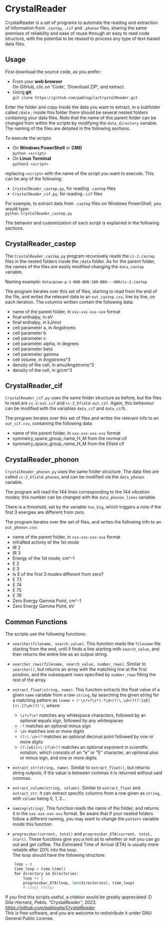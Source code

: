 # CrystalReader

CrystalReader is a set of programs to automate the reading and extraction of information from `.castep`, `.cif` and `.phonon` files, sharing the same premises of reliability and ease of reuse through an easy to read code structure, with the potential to be reused to process any type of text-based data files.


## Usage

First download the source code, as you prefer:
* From your **web browser**  
On GitHub, clic on 'Code', 'Download ZIP', and extract.
* Using **git**  
`git clone https://github.com/pablogila/CrystalReader.git`

Enter the folder and copy inside the data you want to extract, in a subfolder called `/data` ; inside this folder there should be several nested folders containing your data files. Note that the name of this parent folder can be changed from within the scripts by modifying the `data_directory` variable. The naming of the files are detailed in the following sections.

To execute the scripts:
* On **Windows PowerShell** or **CMD**  
`python <script>`
* On **Linux Terminal**  
`python3 <script>`

replacing `<script>` with the name of the script you want to execute. This can be any of the following:
* `CrystalReader_castep.py`, for reading `.castep` files
* `CrystalReader_cif.py`, for reading `.cif` files

For example, to extract data from `.castep` files on Windows PowerShell, you would type:  
`python CrystalReader_castep.py`

The behavior and customization of each script is explained in the following sections.


## CrystalReader_castep

The `CrystalReader_castep.py` program recursively reads the `cc-2.castep` files in the nested folders inside the `/data` folder. As for the parent folder, the names of the files are easily modified changing the `data_castep` variable.

Naming example: `data/pnam-p-1-000-000-180-000---400/cc-2.castep`

The program iterates over this set of files, starting to read from the end of the file, and writes the relevant data to an `out_castep.csv`, line by line, on each iteration. The columns written contain the following data:

* name of the parent folder, in `xxx-xxx-xxx-xxx` format
* final enthalpy, in eV
* final enthalpy, in kJ/mol
* cell parameter a, in Angstroms
* cell parameter b
* cell parameter c
* cell parameter alpha, in degrees
* cell parameter beta
* cell parameter gamma
* cell volume, in Angstroms^3
* density of the cell, in amu/Angstroms^3
* density of the cell, in g/cm^3


## CrystalReader_cif

`CrystalReader_cif.py` uses the same folder structure as before, but the files to read are `cc-2-out.cif` and `cc-2_Efield-out.cif`. Again, this behaviour can be modified with the variables `data_cif` and `data_cifE`.

The program iterates over this set of files and writes the relevant info to an `out_cif.csv`, containing the following data:
* name of the parent folder, in `xxx-xxx-xxx-xxx` format
* symmetry_space_group_name_H_M from the normal cif
* symmetry_space_group_name_H_M from the Efield cif


## CrystalReader_phonon

`CrystalReader_phonon.py` uses the same folder structure. The data files are called `cc-2_Efield.phonon`, and can be modified via the `data_phonon` variable.

The program will read the 144 lines corresponding to the 144 vibration modes; this number can be changed with the `data_phonon_lines` variable.

There is a threshold, set by the variable `too_big`, which triggers a note if the first 3 energies are different from zero.

The program iterates over the set of files, and writes the following info to an `out_phonon.csv`:

* name of the parent folder, in `xxx-xxx-xxx-xxx` format
* InfraRed activity of the 1st mode
* IR 2
* IR 3
* Energy of the 1st mode, cm^-1
* E 2
* E 3
* Is E of the first 3 modes different from zero?
* E 73
* E 74
* E 75
* E 76
* Zero Energy Gamma Point, cm^-1 
* Zero Energy Gamma Point, eV


## Common Functions

The scripts use the following functions:

* `searcher(filename, search_value)`. This function reads the `filename` file starting from the end, until it finds a line starting with `search_value`, and then returns the entire line as an output string.

* `searcher_rows(filename, search_value, number_rows)`. Similar to `searcher()`, but returns an array with the matching line at the first position, and the subsequent rows specified by `number_rows` filling the rest of the array.

* `extract_float(string, name)`. This function extracts the float value of a given `name` variable from a raw `string`, by searching the given string for a matching pattern as `(name + r'\s*=?\s*(-?\d+(?:\.\d+)?(?:[eE][+\-]?\d+)?)')`, where:
  * `\s*=?\s*` matches any whitespace characters, followed by an optional equals sign, followed by any whitespaces
  * `-?` matches an optional minus sign
  * `\d+` matches one or more digits
  * `(?:\.\d+)?` matches an optional decimal point followed by one or more digits
  * `(?:[eE][+\-]?\d+)?` matches an optional exponent in scientific notation, which consists of an "e" or "E" character, an optional plus or minus sign, and one or more digits.


&NewLine;
* `extract_str(string, name)`. Similar to `extract_float()`, but returns string outputs; if the value is between commas it is returned without said commas.

* `extract_column(string, column)`. Similar to `extract_float` and `extract_str`. It can extract specific columns from a row given as `string`, with `column` being 0, 1, 2...

* `naming(string)`. This function reads the name of the folder, and returns it in the `xxx-xxx-xxx-xxx` format. Be aware that if your nested folders follow a different naming, you may want to change the `pattern` variable inside this function.

* `progressbar(current, total)` and `progressbar_ETA(current, total, start)`. These functions give you a hint as to whether or not you can go out and get coffee. The Estimated Time of Arrival (ETA) is usually more reliable after 20% into the loop.  
The loop should have the following structure:
``` python
    loop = 0
    time_loop = time.time()
    for directory in directories:
        loop += 1
        progressbar_ETA(loop, len(directories), time_loop)
        # Loopy things
```


If you find this scripts useful, a citation would be greatly appreciated :D  
*Gila-Herranz, Pablo. “CrystalReader”, 2023. https://github.com/pablogila/CrystalReader*  
This is free software, and you are welcome to redistribute it under GNU General Public License.